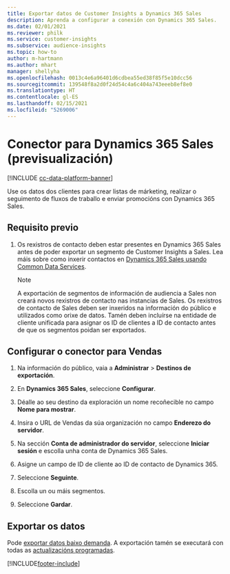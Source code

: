 ```yaml
---
title: Exportar datos de Customer Insights a Dynamics 365 Sales
description: Aprenda a configurar a conexión con Dynamics 365 Sales.
ms.date: 02/01/2021
ms.reviewer: philk
ms.service: customer-insights
ms.subservice: audience-insights
ms.topic: how-to
author: m-hartmann
ms.author: mhart
manager: shellyha
ms.openlocfilehash: 0013c4e6a96401d6cdbea55ed38f85f5e10dcc56
ms.sourcegitcommit: 139548f8a2d0f24d54c4a6c404a743eeeb8ef8e0
ms.translationtype: HT
ms.contentlocale: gl-ES
ms.lasthandoff: 02/15/2021
ms.locfileid: "5269006"
---
```

# <a name="connector-for-dynamics-365-sales-preview"></a>Conector para Dynamics 365 Sales (previsualización)

[!INCLUDE [cc-data-platform-banner](../includes/cc-data-platform-banner.md)]

Use os datos dos clientes para crear listas de márketing, realizar o seguimento de fluxos de traballo e enviar promocións con Dynamics 365 Sales.

## <a name="prerequisite"></a>Requisito previo

1. Os rexistros de contacto deben estar presentes en Dynamics 365 Sales antes de poder exportar un segmento de Customer Insights a Sales. Lea máis sobre como inxerir contactos en [Dynamics 365 Sales usando Common Data Services](connect-power-query.md).

   > [!NOTE]
   > A exportación de segmentos de información de audiencia a Sales non creará novos rexistros de contacto nas instancias de Sales. Os rexistros de contacto de Sales deben ser inxeridos na información do público e utilizados como orixe de datos. Tamén deben incluírse na entidade de cliente unificada para asignar os ID de clientes a ID de contacto antes de que os segmentos poidan ser exportados.

## <a name="configure-the-connector-for-sales"></a>Configurar o conector para Vendas

1. Na información do público, vaia a **Administrar** > **Destinos de exportación**.

1. En **Dynamics 365 Sales**, seleccione **Configurar**.

1. Déalle ao seu destino da exploración un nome recoñecible no campo **Nome para mostrar**.

1. Insira o URL de Vendas da súa organización no campo **Enderezo do servidor**.

1. Na sección **Conta de administrador do servidor**, seleccione **Iniciar sesión** e escolla unha conta de Dynamics 365 Sales.

1. Asigne un campo de ID de cliente ao ID de contacto de Dynamics 365.

1. Seleccione **Seguinte**.

1. Escolla un ou máis segmentos.

1. Seleccione **Gardar**.

## <a name="export-the-data"></a>Exportar os datos

Pode [exportar datos baixo demanda](export-destinations.md). A exportación tamén se executará con todas as [actualizacións programadas](system.md#schedule-tab).


[!INCLUDE[footer-include](../includes/footer-banner.md)]